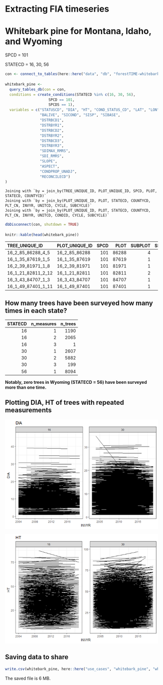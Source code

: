 # Extracting FIA timeseries

# Whitebark pine for Montana, Idaho, and Wyoming

SPCD = 101

STATECD = 16, 30, 56

``` r
con <- connect_to_tables(here::here("data", "db", "forestTIME-whitebark.duckdb"))

whitebark_pine <-
  query_tables_db(con = con,
  conditions = create_conditions(STATECD %in% c(16, 30, 56),
                    SPCD == 101,
                    SPCDS == 1),
  variables = c("STATUSCD", "DIA", "HT", "COND_STATUS_CD", "LAT", "LON",
                "BALIVE", "SICOND", "SISP", "SIBASE",
                "DSTRBCD1",
                "DSTRBYR1",
                "DSTRBCD2",
                "DSTRBYR2",
                "DSTRBCD3",
                "DSTRBYR3",
                "SDIMAX_RMRS",
                "SDI_RMRS",
                "SLOPE",
                "ASPECT",
                "CONDPROP_UNADJ",
                "RECONCILECD")
)
```

    Joining with `by = join_by(TREE_UNIQUE_ID, PLOT_UNIQUE_ID, SPCD, PLOT, STATECD, COUNTYCD)`
    Joining with `by = join_by(PLOT_UNIQUE_ID, PLOT, STATECD, COUNTYCD, PLT_CN, INVYR, UNITCD, CYCLE, SUBCYCLE)`
    Joining with `by = join_by(PLOT_UNIQUE_ID, PLOT, STATECD, COUNTYCD, PLT_CN, INVYR, UNITCD, CONDID, CYCLE, SUBCYCLE)`

``` r
dbDisconnect(con, shutdown = TRUE)

knitr::kable(head(whitebark_pine))
```

| TREE_UNIQUE_ID     | PLOT_UNIQUE_ID | SPCD |  PLOT | SUBPLOT | SPCDS | COUNTYCD | STATECD |       PLT_CN | INVYR | CYCLE | MEASYEAR |           CN |      COND_CN | CONDID | STATUSCD |  DIA |  HT | COND_STATUS_CD |      LAT |       LON |   BALIVE | SICOND | SISP | SIBASE | DSTRBCD1 | DSTRBYR1 | DSTRBCD2 | DSTRBYR2 | DSTRBCD3 | DSTRBYR3 | SDIMAX_RMRS | SDI_RMRS | SLOPE | ASPECT | CONDPROP_UNADJ | RECONCILECD |
|:-------------------|:---------------|-----:|------:|--------:|------:|---------:|--------:|-------------:|------:|------:|---------:|-------------:|-------------:|-------:|---------:|-----:|----:|---------------:|---------:|----------:|---------:|-------:|-----:|-------:|---------:|---------:|---------:|---------:|---------:|---------:|------------:|---------:|------:|-------:|---------------:|------------:|
| 16_2_85_86288_4_5  | 16_2_85_86288  |  101 | 86288 |       4 |     1 |       85 |      16 | 1.887744e+14 |  2018 |     3 |     2018 | 6.722539e+14 | 6.722539e+14 |      1 |        2 | 21.7 |  51 |              2 | 44.96733 | -115.9272 |       NA |     NA |   NA |     NA |        0 |       NA |       NA |       NA |       NA |       NA |           0 |       NA |    NA |     NA |              1 |          NA |
| 16_1_35_87619_1_5  | 16_1_35_87619  |  101 | 87619 |       1 |     1 |       35 |      16 | 1.887740e+14 |  2018 |     3 |     2018 | 6.722669e+14 | 6.722669e+14 |      1 |        2 |  7.5 |  48 |              1 | 46.76348 | -115.3697 | 203.1492 |     23 |  263 |     50 |       22 |     9999 |        0 |       NA |        0 |       NA |         735 | 308.2134 |    51 |    338 |              1 |          NA |
| 16_2_39_81971_1_8  | 16_2_39_81971  |  101 | 81971 |       1 |     1 |       39 |      16 | 1.887740e+14 |  2018 |     3 |     2018 | 6.722670e+14 | 6.722670e+14 |      1 |        1 |  1.5 |   8 |              2 | 43.78530 | -115.0787 |       NA |     NA |   NA |     NA |       92 |     9999 |       NA |       NA |       NA |       NA |           0 |       NA |    NA |     NA |              1 |           1 |
| 16_1_21_82811_2_12 | 16_1_21_82811  |  101 | 82811 |       2 |     1 |       21 |      16 | 1.887743e+14 |  2018 |     3 |     2018 | 6.722485e+14 | 6.722485e+14 |      1 |        1 |  5.9 |  18 |              1 | 48.85808 | -116.6155 | 162.9421 |     31 |   93 |     50 |       22 |     9999 |        0 |       NA |        0 |       NA |         735 | 340.9240 |    70 |    252 |              1 |          NA |
| 16_3_43_84707_1_3  | 16_3_43_84707  |  101 | 84707 |       1 |     1 |       43 |      16 | 1.887747e+14 |  2018 |     3 |     2018 | 6.722611e+14 | 6.722611e+14 |      1 |        1 |  6.1 |  27 |              1 | 44.70547 | -111.3215 |  97.9652 |     39 |   93 |     50 |        0 |       NA |        0 |       NA |        0 |       NA |         670 | 201.6370 |    10 |     38 |              1 |          NA |
| 16_1_49_87401_1_11 | 16_1_49_87401  |  101 | 87401 |       1 |     1 |       49 |      16 | 1.887743e+14 |  2018 |     3 |     2018 | 6.722506e+14 | 6.722506e+14 |      1 |        1 |  6.4 |  24 |              1 | 45.64444 | -115.6534 | 123.0867 |     38 |   93 |     50 |        0 |       NA |        0 |       NA |        0 |       NA |         670 | 221.5113 |    55 |     44 |              1 |          NA |

## How many trees have been surveyed how many times in each state?

| STATECD | n_measures | n_trees |
|--------:|-----------:|--------:|
|      16 |          1 |    1190 |
|      16 |          2 |    2065 |
|      16 |          3 |       1 |
|      30 |          1 |    2607 |
|      30 |          2 |    5882 |
|      30 |          3 |     199 |
|      56 |          1 |    8094 |

**Notably, zero trees in Wyoming (STATECD = 56) have been surveyed more
than one time.**

## Plotting DIA, HT of trees with repeated measurements

![](WhitebarkPine_db_files/figure-commonmark/unnamed-chunk-4-1.png)

![](WhitebarkPine_db_files/figure-commonmark/unnamed-chunk-4-2.png)

## Saving data to share

``` r
write.csv(whitebark_pine, here::here("use_cases", "whitebark_pine", "whitebark_pine.csv"))
```

The saved file is 6 MB.
